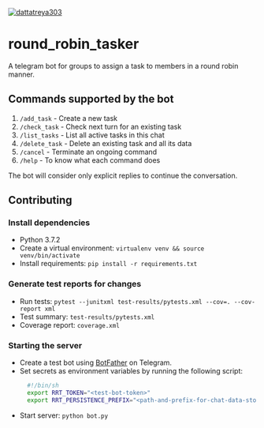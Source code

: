[![dattatreya303](https://circleci.com/gh/dattatreya303/round_robin_tasker.svg?style=shield)](https://circleci.com/gh/dattatreya303/round_robin_tasker)

# round_robin_tasker
A telegram bot for groups to assign a task to members in a round robin manner.

## Commands supported by the bot
1. `/add_task` - Create a new task
2. `/check_task` - Check next turn for an existing task
3. `/list_tasks` - List all active tasks in this chat
4. `/delete_task` - Delete an existing task and all its data
5. `/cancel` - Terminate an ongoing command
6. `/help` - To know what each command does

The bot will consider only explicit replies to continue the conversation. 

## Contributing

### Install dependencies
- Python 3.7.2
- Create a virtual environment: `virtualenv venv && source venv/bin/activate`
- Install requirements: `pip install -r requirements.txt`

### Generate test reports for changes
- Run tests: `pytest --junitxml test-results/pytests.xml --cov=. --cov-report xml`
- Test summary: `test-results/pytests.xml`
- Coverage report: `coverage.xml`

### Starting the server
- Create a test bot using [BotFather](https://t.me/BotFather) on Telegram.
- Set secrets as environment variables by running the following script:
  ```bash
    #!/bin/sh
    export RRT_TOKEN="<test-bot-token>"
    export RRT_PERSISTENCE_PREFIX="<path-and-prefix-for-chat-data-store"
  ```
- Start server: `python bot.py`
